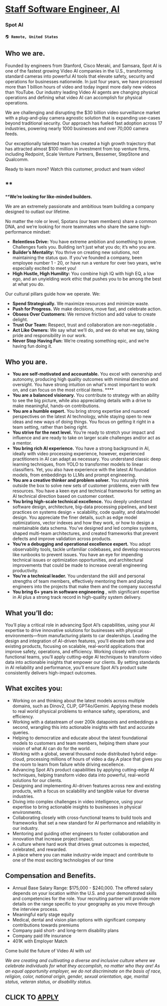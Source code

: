 # [Staff Software Engineer, AI](https://www.remotewlb.com/apply/staff-software-engineer-ai-132138)  
### Spot AI  
#### `🌎 Remote, United States`  

## **Who we are.**

Founded by engineers from Stanford, Cisco Meraki, and Samsara, Spot AI is one of the fastest growing Video AI companies in the U.S., transforming standard cameras into powerful AI tools that elevate safety, security and operations for businesses nationwide. In just four years, we have processed more than 1 billion hours of video and today ingest more daily new videos than YouTube. Our industry leading Video AI agents are changing physical operations and defining what video AI can accomplish for physical operations.

We are challenging and disrupting the $30 billion video surveillance market with a plug-and-play camera agnostic solution that is expanding use-cases beyond traditional security. Our approach has fueled fast adoption across 17 industries, powering nearly 1000 businesses and over 70,000 camera feeds.

Our exceptionally talented team has created a high growth trajectory that has attracted almost $100 million in investment from top venture firms, including Redpoint, Scale Venture Partners, Bessemer, StepStone and Qualcomm.

Ready to learn more? Watch this customer, product and team video!

## **  
****We’re looking for like-minded builders.**

We are an extremely passionate and ambitious team building a company designed to outlast our lifetime.

No matter the role or level, Spotans (our team members) share a common DNA, and we’re looking for more teammates who share the same high-performance mindset:

  * **Relentless Drive:** You have extreme ambition and something to prove. Challenges fuels you. Building isn’t just what you do; it’s who you are.
  * **Builder’s Mentality:** You thrive on creating new solutions, not maintaining the status quo. If you've founded a company, been employee number 1 - 20, or have run a venture for over two years, we’re especially excited to meet you!
  * **High Hustle, High Humility:** You combine high IQ with high EQ, a low ego, and an unyielding work ethic that pushes you to be among the best at what you do.

Our cultural pillars guide how we operate. We:

  * **Spend Strategically.** We maximize resources and minimize waste.
  * **Push for Progress.** We make decisions, move fast, and celebrate action.
  * **Obsess Over Customers:** We remove friction and add value to create delight.
  * **Trust Our Team:** Respect, trust and collaboration are non-negotiable **.**
  * **Act Like Owners:** We say what we’ll do, and we do what we say, taking pride and responsibility in our work.
  * **Never Stop Having Fun:** We’re creating something epic, and we’re having fun doing it.

## **Who you are.**

  * **You are self-motivated and accountable.** You excel with ownership and autonomy, producing high quality outcomes with minimal direction and oversight. You have strong intuition on what's most important to work on, and can focus on the most critical items. ****
  * **You are a balanced visionary.** You contribute to strategy with an ability to see the big picture, while also appreciating details with a drive to make meaningful, hands-on contributions.
  * **You are a humble expert.** You bring strong expertise and nuanced perspectives on the latest AI technology, while staying open to new ideas and new ways of doing things. You focus on getting it right in a team setting, rather than being right.
  * **You strive for the next level.** You’re ready to stretch your impact and influence and are ready to take on larger scale challenges and/or act as a mentor.
  * **You bring rich AI experience.** You have a strong background in AI, ideally with video processing experience, however, experienced practitioners in AI can adapt as necessary. You understand classic deep learning techniques, from YOLO to transformer models to linear classifiers. Yet, you also have experience with the latest AI foundation models, from embeddings to LLMs and prompt engineering.
  * **You are a creative thinker and problem solver.** You naturally think outside the box to solve new sets of customer problems, even with few resources. You have a keen eye and technical frameworks for setting an AI technical direction based on customer context.
  * **You bring high-scale technical excellence.** You deeply understand software design, architecture, big-data processing pipelines, and best practices on systems design + scalability, code quality, and data/model design. You appreciate the finer details, such as edge model optimizations, vector indexes and how they work, or how to design a maintainable data schema. You’ve designed and led complex systems, shaped multi-team architectures, and created frameworks that prevent defects and improve validation across products. 
  * **You’re a debugging and operational excellence expert.** You adopt observability tools, tackle unfamiliar codebases, and develop resources like runbooks to prevent issues. You have an eye for impending technical issues or optimization opportunities, and architectural improvements that could be made to increase overall engineering productivity.
  * **You’re a technical leader.** You understand the skill and personal strengths of team members, effectively mentoring them and placing engineers into the projects that make them and the company successful
  * **You bring 6+ years in software engineering** , with significant expertise in AI plus a strong track record in high-quality system delivery.

## **What you’ll do:**

You’ll play a critical role in advancing Spot AI’s capabilities, using your AI expertise to drive innovative solutions for businesses with physical environments—from manufacturing plants to car dealerships. Leading the design and integration of AI-driven features, you’ll elevate both new and existing products, focusing on scalable, real-world applications that improve safety, operations, and efficiency. Working closely with cross-functional teams, you’ll apply cutting-edge AI techniques to transform video data into actionable insights that empower our clients. By setting standards in AI reliability and performance, you’ll ensure Spot AI’s product suite consistently delivers high-impact outcomes.

## **What excites you:**

  * Working on and thinking about the latest models across multiple domains, such as Dinov2, CLIP, GPT4o/Gemini. Applying these models to real world physical problems to enhance safety, operations, and efficiency. 
  * Working with a datastream of over 200k datapoints and embeddings a second, wrangling this into actionable insights with fast and accurate queries. 
  * Helping to democratize and educate about the latest foundational models to customers and team members, helping them share your vision of what AI can do for the world. 
  * Working with a global, several thousand node distributed hybrid edge-cloud, processing millions of hours of video a day.A place that gives you the room to learn from failure while driving excellence.
  * Advancing Spot AI’s product capabilities by applying cutting-edge AI techniques, helping transform video data into powerful, real-world solutions for our clients.
  * Designing and implementing AI-driven features across new and existing products, with a focus on scalability and tangible value for diverse industries.
  * Diving into complex challenges in video intelligence, using your expertise to bring actionable insights to businesses in physical environments.
  * Collaborating closely with cross-functional teams to build tools and frameworks that set a new standard for AI performance and reliability in our industry.
  * Mentoring and guiding other engineers to foster collaboration and innovation that increase project impact.
  * A culture where hard work that drives great outcomes is expected, celebrated, and rewarded.
  * A place where you can make industry-wide impact and contribute to one of the most exciting technologies of our time

## **Compensation and Benefits.**

  * Annual Base Salary Range: $175,000 - $240,000. The offered salary depends on your location within the U.S. and your demonstrated skills and competencies for the role. Your recruiting partner will provide more details on the range specific to your geography as you move through the interview process.
  * Meaningful early stage equity
  * Medical, dental and vision plan options with significant company contributions towards premiums
  * Company paid short- and long-term disability plans
  * Company paid life insurance
  * 401K with Employer Match

Come build the future of Video AI with us!

_We are creating and cultivating a diverse and inclusive culture where we celebrate individuals for what they accomplish, no matter who they are! As an equal opportunity employer, we do not discriminate on the basis of race, religion, color, national origin, gender, sexual orientation, age, marital status, veteran status, or disability status._

  
## CLICK TO [APPLY](https://www.remotewlb.com/apply/staff-software-engineer-ai-132138)

